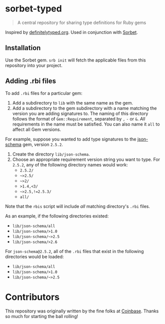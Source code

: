 # sorbet-typed

> A central repository for sharing type definitions for Ruby gems

Inspired by [definitelytyped.org](http://definitelytyped.org/).
Used in conjunction with [Sorbet](https://sorbet.org).

## Installation

Use the Sorbet gem. `srb init` will fetch the applicable files from this repository into your project.

## Adding .rbi files

To add `.rbi` files for a particular gem:
1. Add a subdirectory to `lib` with the same name as the gem.
2. Add a subdirectory to the gem subdirectory with a name matching the version you are adding signatures to.
The naming of this directory follows the format of `Gem::Requirement`, separated by `,` `-` or `&`.
_All_ requirements in the name must be satisfied.
You can also name it `all` to affect all Gem versions.

For example, suppose you wanted to add type signatures to the [json-schema](https://github.com/ruby-json-schema/json-schema) gem, version `2.5.2`.
1. Create the directory `lib/json-schema`.
2. Choose an appropriate requirement version string you want to type.
For `2.5.2`, any of the following directory names would work:
   - `2.5.2/`
   - `~>2.5/`
   - `~>2/`
   - `>1.4,<3/`
   - `~>2.5,!=2.5.3/`
   - `all/`

Note that the `rbis` script will include _all_ matching directory's `.rbi` files.

As an example, if the following directories existed:
 - `lib/json-schema/all`
 - `lib/json-schema/>1.0`
 - `lib/json-schema/~>2.5`
 - `lib/json-schema/>2.6`

For `json-schema@2.5.2`, all of the `.rbi` files that exist in the following directories would be loaded:
 - `lib/json-schema/all`
 - `lib/json-schema/>1.0`
 - `lib/json-schema/~>2.5`

# Contributors

This repository was originally written by the fine folks at
[Coinbase](https://www.coinbase.com). Thanks so much for starting the ball
rolling!
